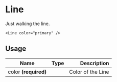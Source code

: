 <!-- 
This is an auto-generated markdown. 
You can change it in "/Users/daniel/Dev/allthings/elements/src/Line/Line.tsx" and run build:docs to update this file.
-->
# Line
Just walking the line.

```example
<Line color="primary" />
```
## Usage
| Name        | Type           | Description  |
| ----------- |:--------------:| ------------:|
|color **(required)**||Color of the Line
